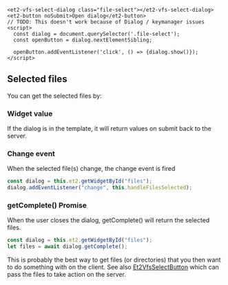 ```html:preview
<et2-vfs-select-dialog class="file-select"></et2-vfs-select-dialog>
<et2-button noSubmit>Open dialog</et2-button>
// TODO: This doesn't work because of Dialog / keymanager issues
<script>
  const dialog = document.querySelector('.file-select');
  const openButton = dialog.nextElementSibling;

  openButton.addEventListener('click', () => {dialog.show()});
</script>
```

## Selected files

You can get the selected files by:

### Widget value

If the dialog is in the template, it will return values on submit back to the server.

### Change event

When the selected file(s) change, the change event is fired

```js
const dialog = this.et2.getWidgetById("files");
dialog.addEventListener("change", this.handleFilesSelected);
```

### getComplete() Promise

When the user closes the dialog, getComplete() will return the selected files.

```js
const dialog = this.et2.getWidgetById("files");
let files = await dialog.getComplete();
```

This is probably the best way to get files (or directories) that you then want to do something with on the client. See
also [Et2VfsSelectButton](../et2-vfs-select) which can pass the files to take action on the server. 